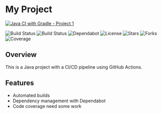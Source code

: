 # My Project

[![Java CI with Gradle - Project 1](https://github.com/kumarisback/CICD/actions/workflows/gradle.yml/badge.svg)](https://github.com/kumarisback/CICD/actions/workflows/gradle.yml)

![Build Status](https://github.com/kumarisback/CICD/actions/workflows/gradel.yml/simsconsumer.svg)
![Build Status](https://github.com/kumarisback/CICD/actions/workflows/gradle.yml/simsproducer.svg)
![Dependabot](https://img.shields.io/badge/Dependabot-enabled-brightgreen)
![License](https://img.shields.io/github/license/kumarisback/CICD)
![Stars](https://img.shields.io/github/stars/kumarisback/CICD)
![Forks](https://img.shields.io/github/forks/kumarisback/CICD)
![Coverage](https://img.shields.io/badge/coverage-XX%25-brightgreen)


## Overview
This is a Java project with a CI/CD pipeline using GitHub Actions.

## Features
- Automated builds
- Dependency management with Dependabot
- Code coverage need some work

